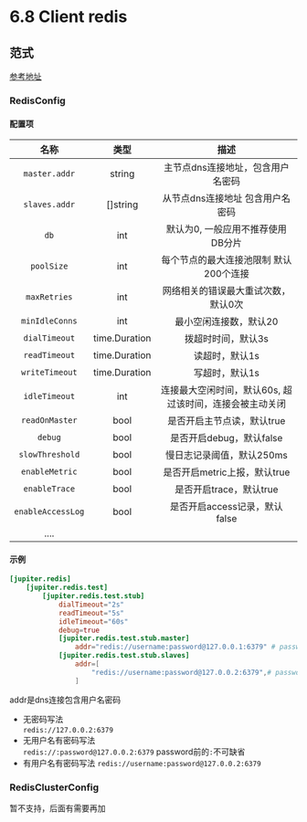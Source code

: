 # 6.8 Client redis

## 范式

[参考地址](https://github.com/douyu/jupiter/blob/master/pkg/client/redis/config.go)

### RedisConfig

#### 配置项

|       名称        |     类型      |                          描述                           |
| :---------------: | :-----------: | :-----------------------------------------------------: |
|   `master.addr`   |    string     |            主节点dns连接地址，包含用户名密码            |
|   `slaves.addr`   |   []string    |            从节点dns连接地址 包含用户名密码             |
|       `db`        |      int      |            默认为0, 一般应用不推荐使用DB分片            |
|    `poolSize`     |      int      |         每个节点的最大连接池限制 默认200个连接          |
|   `maxRetries`    |      int      |           网络相关的错误最大重试次数，默认0次           |
|  `minIdleConns`   |      int      |                 最小空闲连接数，默认20                  |
|   `dialTimeout`   | time.Duration |                   拨超时时间，默认3s                    |
|   `readTimeout`   | time.Duration |                     读超时，默认1s                      |
|  `writeTimeout`   | time.Duration |                     写超时，默认1s                      |
|   `idleTimeout`   |      int      | 连接最大空闲时间，默认60s, 超过该时间，连接会被主动关闭 |
|  `readOnMaster`   |     bool      |               是否开启主节点读，默认true                |
|      `debug`      |     bool      |                是否开启debug，默认false                 |
|  `slowThreshold`  |     bool      |                慢日志记录阈值，默认250ms                |
|  `enableMetric`   |     bool      |              是否开启metric上报，默认true               |
|   `enableTrace`   |     bool      |                 是否开启trace，默认true                 |
| `enableAccessLog` |     bool      |              是否开启access记录，默认false              |
|       ....        |               |                                                         |

#### 示例

```toml
[jupiter.redis]
    [jupiter.redis.test]
        [jupiter.redis.test.stub]
            dialTimeout="2s"
            readTimeout="5s"
            idleTimeout="60s"
            debug=true
            [jupiter.redis.test.stub.master]
                addr="redis://username:password@127.0.0.1:6379" # password可包含:
            [jupiter.redis.test.stub.slaves]
                addr=[
                    "redis://username:password@127.0.0.2:6379",# password可包含:
                ]
```

addr是dns连接包含用户名密码
- 无密码写法  
  `redis://127.0.0.2:6379`
- 无用户名有密码写法  
  `redis://:password@127.0.0.2:6379` password前的`:`不可缺省
- 有用户名有密码写法
  `redis://username:password@127.0.0.2:6379`
### RedisClusterConfig

暂不支持，后面有需要再加